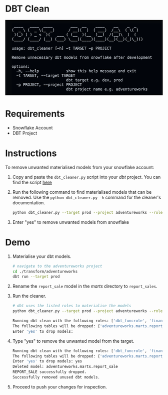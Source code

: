 # DBT Clean 
![dbt_clean.png](./assets/logo.png)

# Requirements
- Snowflake Account
- DBT Project

# Instructions
To remove unwanted materialised models from your snowflake account:

1. Copy and paste the `dbt_cleaner.py` script into your *dbt* project. You can find the script [here](./transform/adventureworks/dbt_cleaner.py)

1. Run the following command to find materialised models that can be removed. Use the `python dbt_cleaner.py -h` command for the cleaner's documentation.
    ```bash
    python dbt_cleaner.py --target prod --project adventureworks --roles dbt_funcrole finance_dbt_funcrole
    ```
1. Enter "yes" to remove unwanted models from snowflake

# Demo
1. Materialise your dbt models.
    ```bash
    # navigate to the adventureworks project
    cd ./transform/adventureworks
    dbt run --target prod
    ```

1. Rename the `report_sale` model in the *marts* directory to `report_sales`.
1. Run the cleaner.
    ```bash
    # dbt uses the listed roles to materialise the models
    python dbt_cleaner.py --target prod --project adventureworks --roles dbt_funcrole finance_dbt_funcrole
    ```

    ```bash
    Running dbt clean with the following roles: ['dbt_funcrole', 'finance_dbt_funcrole']
    The following tables will be dropped: {'adventureworks.marts.report_sale'}
    Enter 'yes' to drop models:
    ```

1. Type "yes" to remove the unwanted model from the target.
    ```bash
    Running dbt clean with the following roles: ['dbt_funcrole', 'finance_dbt_funcrole']
    The following tables will be dropped: {'adventureworks.marts.report_sale'}
    Enter 'yes' to drop models: yes
    Deleted model: adventureworks.marts.report_sale
    REPORT_SALE successfully dropped.
    Successfully removed unused dbt models.
    ```
1. Proceed to push your changes for inspection.

